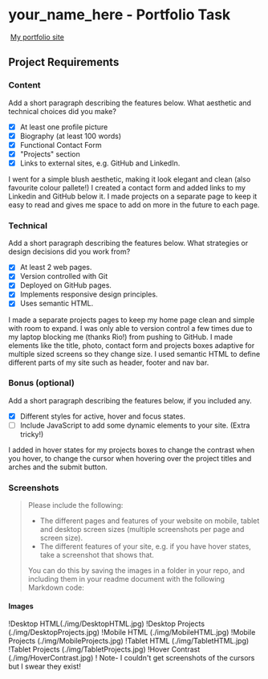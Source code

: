 #  your_name_here - Portfolio Task
​
[My portfolio site](kirbyalise.github.io)
​
## Project Requirements

### Content
 Add a short paragraph describing the features below. What aesthetic and technical choices did you make? 
- [x] At least one profile picture
- [x] Biography (at least 100 words)
- [x] Functional Contact Form
- [x] "Projects" section
- [x] Links to external sites, e.g. GitHub and LinkedIn.

I went for a simple blush aesthetic, making it look elegant and clean (also favourite colour pallete!) I created a contact form and added links to my Linkedin and GitHub below it. I made projects on a separate page to keep it easy to read and ​gives me space to add on more in the future to each page. 

### Technical
 Add a short paragraph describing the features below. What strategies or design decisions did you work from? 
- [x] At least 2 web pages.
- [x] Version controlled with Git
- [x] Deployed on GitHub pages.
- [x] Implements responsive design principles.
- [x] Uses semantic HTML.

I made a separate projects pages to keep my home page clean and simple with room to expand. I was only able to version control a few times due to my laptop blocking me (thanks Rio!) from pushing to GitHub. I made elements like the title, photo, contact form and projects boxes adaptive for multiple sized screens so they change size. I used semantic HTML to define different parts of my site such as header, footer and nav bar.  

### Bonus (optional)
 Add a short paragraph describing the features below, if you included any. 
- [x] Different styles for active, hover and focus states.
- [ ] Include JavaScript to add some dynamic elements to your site. (Extra tricky!)

I added in hover states for my projects boxes to change the contrast when you hover, to change the cursor when hovering over the project titles and arches and the submit button. 
​
### Screenshots
> Please include the following:
> - The different pages and features of your website on mobile, tablet and desktop screen sizes (multiple screenshots per page and screen size).
> - The different features of your site, e.g. if you have hover states, take a screenshot that shows that.  
> 
> You can do this by saving the images in a folder in your repo, and including them in your readme document with the following Markdown code: 

####  Images
!Desktop HTML(./img/DesktopHTML.jpg)
!Desktop Projects (./img/DesktopProjects.jpg)
!Mobile HTML (./img/MobileHTML.jpg)
!Mobile Projects (./img/MobileProjects.jpg)
!Tablet HTML (./img/TabletHTML.jpg)
!Tablet Projects (./img/TabletProjects.jpg)
!Hover Contrast (./img/HoverContrast.jpg)
! Note- I couldn't get screenshots of the cursors but I swear they exist!
